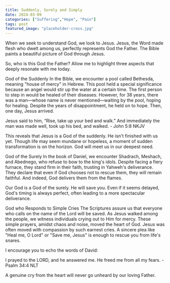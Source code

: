 ```yaml
---
title: Suddenly, Surely and Simply
date: 2024-03-09
categories: ["Suffering","Hope", "Pain"]
tags: post
featured_image: "placeholder-cross.jpg"
---
```

When we seek to understand God, we look to Jesus. Jesus, the Word made flesh who dwelt among us, perfectly represents God the Father. The Bible paints a beautiful picture of God through Jesus.

So, who is this God the Father? Allow me to highlight three aspects that deeply resonate with me today.

God of the Suddenly
In the Bible, we encounter a pool called Bethesda, meaning "house of mercy" in Hebrew. This pool held a special significance because an angel would stir up the water at a certain time. The first person to step in would be healed of their diseases. However, for 38 years, there was a man—whose name is never mentioned—waiting by the pool, hoping for healing. Despite the years of disappointment, he held on to hope. Then, one day, Jesus arrived.

Jesus said to him, “Rise, take up your bed and walk.” And immediately the man was made well, took up his bed, and walked. - John 5:8 NKJV

This reveals that Jesus is a God of the suddenly. He isn't finished with us yet. Though life may seem mundane or hopeless, a moment of sudden transformation is on the horizon. God will meet us in our deepest need.

God of the Surely
In the book of Daniel, we encounter Shadrach, Meshach, and Abednego, who refuse to bow to the king's idols. Despite facing a fiery furnace, they stand firm in their faith, trusting in Yahweh's deliverance. They declare that even if God chooses not to rescue them, they will remain faithful. And indeed, God delivers them from the flames.

Our God is a God of the surely. He will save you. Even if it seems delayed, God's timing is always perfect, often leading to a more spectacular deliverance.

God who Responds to Simple Cries
The Scriptures assure us that everyone who calls on the name of the Lord will be saved. As Jesus walked among the people, we witness individuals crying out to Him for mercy. These simple prayers, amidst chaos and noise, moved the heart of God. Jesus was often moved with compassion by such earnest cries. A sincere plea like "Heal me, O Lord" or "Save me, Jesus" is enough to rescue you from life's snares.

I encourage you to echo the words of David:

I prayed to the LORD, and he answered me. He freed me from all my fears. - Psalm 34:4 NLT

A genuine cry from the heart will never go unheard by our loving Father.